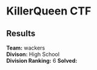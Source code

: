 # KillerQueen CTF
## Results
**Team:** wackers\
**Divison:** High School\
**Division Ranking:** 6
**Solved:**
